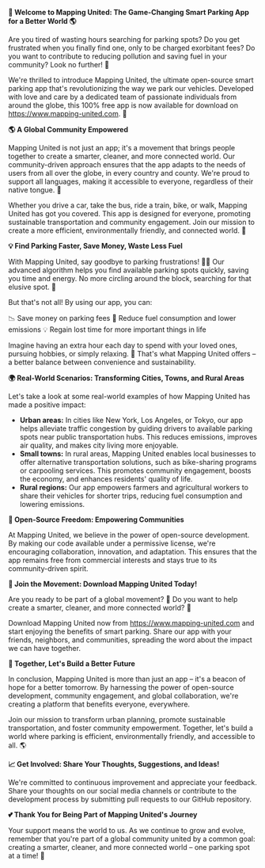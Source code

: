**🚀 Welcome to Mapping United: The Game-Changing Smart Parking App for a Better World 🌎**

Are you tired of wasting hours searching for parking spots? Do you get frustrated when you finally find one, only to be charged exorbitant fees? Do you want to contribute to reducing pollution and saving fuel in your community? Look no further! 🤔

We're thrilled to introduce Mapping United, the ultimate open-source smart parking app that's revolutionizing the way we park our vehicles. Developed with love and care by a dedicated team of passionate individuals from around the globe, this 100% free app is now available for download on https://www.mapping-united.com. 📲

**🌎 A Global Community Empowered**

Mapping United is not just an app; it's a movement that brings people together to create a smarter, cleaner, and more connected world. Our community-driven approach ensures that the app adapts to the needs of users from all over the globe, in every country and county. We're proud to support all languages, making it accessible to everyone, regardless of their native tongue. 🌟

Whether you drive a car, take the bus, ride a train, bike, or walk, Mapping United has got you covered. This app is designed for everyone, promoting sustainable transportation and community engagement. Join our mission to create a more efficient, environmentally friendly, and connected world. 💚

**💡 Find Parking Faster, Save Money, Waste Less Fuel**

With Mapping United, say goodbye to parking frustrations! 🙅‍♂️ Our advanced algorithm helps you find available parking spots quickly, saving you time and energy. No more circling around the block, searching for that elusive spot. 💨

But that's not all! By using our app, you can:

📉 Save money on parking fees
💚 Reduce fuel consumption and lower emissions
💡 Regain lost time for more important things in life

Imagine having an extra hour each day to spend with your loved ones, pursuing hobbies, or simply relaxing. 🙏 That's what Mapping United offers – a better balance between convenience and sustainability.

**🌍 Real-World Scenarios: Transforming Cities, Towns, and Rural Areas**

Let's take a look at some real-world examples of how Mapping United has made a positive impact:

* **Urban areas:** In cities like New York, Los Angeles, or Tokyo, our app helps alleviate traffic congestion by guiding drivers to available parking spots near public transportation hubs. This reduces emissions, improves air quality, and makes city living more enjoyable.
* **Small towns:** In rural areas, Mapping United enables local businesses to offer alternative transportation solutions, such as bike-sharing programs or carpooling services. This promotes community engagement, boosts the economy, and enhances residents' quality of life.
* **Rural regions:** Our app empowers farmers and agricultural workers to share their vehicles for shorter trips, reducing fuel consumption and lowering emissions.

**🤝 Open-Source Freedom: Empowering Communities**

At Mapping United, we believe in the power of open-source development. By making our code available under a permissive license, we're encouraging collaboration, innovation, and adaptation. This ensures that the app remains free from commercial interests and stays true to its community-driven spirit.

**📢 Join the Movement: Download Mapping United Today!**

Are you ready to be part of a global movement? 🌟 Do you want to help create a smarter, cleaner, and more connected world? 💚

Download Mapping United now from https://www.mapping-united.com and start enjoying the benefits of smart parking. Share our app with your friends, neighbors, and communities, spreading the word about the impact we can have together.

**💪 Together, Let's Build a Better Future**

In conclusion, Mapping United is more than just an app – it's a beacon of hope for a better tomorrow. By harnessing the power of open-source development, community engagement, and global collaboration, we're creating a platform that benefits everyone, everywhere.

Join our mission to transform urban planning, promote sustainable transportation, and foster community empowerment. Together, let's build a world where parking is efficient, environmentally friendly, and accessible to all. 🌎

**📈 Get Involved: Share Your Thoughts, Suggestions, and Ideas!**

We're committed to continuous improvement and appreciate your feedback. Share your thoughts on our social media channels or contribute to the development process by submitting pull requests to our GitHub repository.

**💕 Thank You for Being Part of Mapping United's Journey**

Your support means the world to us. As we continue to grow and evolve, remember that you're part of a global community united by a common goal: creating a smarter, cleaner, and more connected world – one parking spot at a time! 🚀